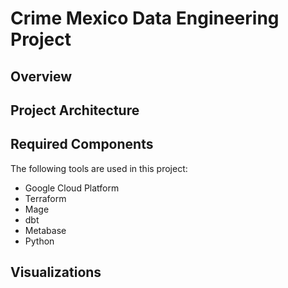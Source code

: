 # Crime Mexico Data Engineering Project

## Overview

## Project Architecture

## Required Components

The following tools are used in this project:

- Google Cloud Platform
- Terraform
- Mage
- dbt
- Metabase
- Python

## Visualizations